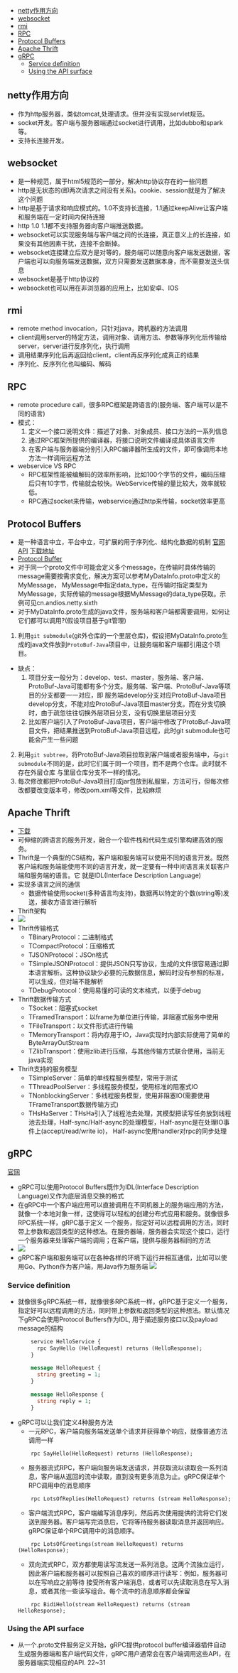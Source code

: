 * [netty作用方向](#netty%E4%BD%9C%E7%94%A8%E6%96%B9%E5%90%91)
* [websocket](#websocket)
* [rmi](#rmi)
* [RPC](#rpc)
* [Protocol Buffers](#protocol-buffers)
* [Apache Thrift](#apache-thrift)
* [gRPC](#grpc)
  * [Service definition](#service-definition)
  * [Using the API surface](#using-the-api-surface)

## netty作用方向

- 作为http服务器，类似tomcat,处理请求。但并没有实现servlet规范。
- socket开发。客户端与服务器端通过socket进行调用，比如dubbo和spark等。
- 支持长连接开发。

## websocket
- 是一种规范，属于html5规范的一部分，解决http协议存在的一些问题
- http是无状态的(即两次请求之间没有关系)。cookie、session就是为了解决这个问题
- http是基于请求和响应模式的。1.0不支持长连接，1.1通过keepAlive让客户端和服务端在一定时间内保持连接
- http 1.0 1.1都不支持服务器向客户端推送数据。 
- websocket可以实现服务端与客户端之间的长连接，真正意义上的长连接，如果没有其他因素干扰，连接不会断掉。
- websocket连接建立后双方是对等的，服务端可以随意向客户端发送数据，客户端也可以向服务端发送数据，双方只需要发送数据本身，而不需要发送头信息
- websocket是基于http协议的
- websocket也可以用在非浏览器的应用上，比如安卓、IOS

## rmi
- remote method invocation，只针对java，跨机器的方法调用
- client调用server的特定方法，调用对象、调用方法、参数等序列化后传输给server，server进行反序列化，执行调用
- 调用结果序列化后再返回给client，client再反序列化成真正的结果
- 序列化、反序列化也叫编码、解码

## RPC
- remote procedure call，很多RPC框架是跨语言的(服务端、客户端可以是不同的语言)
- 模式：
    1. 定义一个接口说明文件：描述了对象、对象成员、接口方法的一系列信息
    2. 通过RPC框架所提供的编译器，将接口说明文件编译成具体语言文件
    3. 在客户端与服务器端分别引入RPC编译器所生成的文件，即可像调用本地方法一样调用远程方法
- webservice VS RPC
    - RPC框架性能被编解码的效率所影响，比如100个字节的文件，编码压缩后只有10字节，传输就会较快。WebService传输的量比较大，效率就较低。
    - RPC通过socket来传输，webservice通过http来传输，socket效率更高
    
## Protocol Buffers
- 是一种语言中立，平台中立，可扩展的用于序列化、结构化数据的机制
[官网](https://developers.google.com/protocol-buffers)
[API](https://developers.google.cn/protocol-buffers/docs/reference/java-generated)
[下载地址](https://github.com/protocolbuffers/protobuf/releases)    
- [Protocol Buffer](Protocol_Bufffer.md)
- 对于同一个proto文件中可能会定义多个message，在传输时具体传输的message需要按需求变化，解决方案可以参考MyDataInfo.proto中定义的MyMessage，
MyMessage中指定data_type，在传输时指定类型为MyMessage，实际传输的message根据MyMessage的data_type获取。示例可见cn.andios.netty.sixth
- 对于MyDataInfo.proto生成的java文件，服务端和客户端都需要调用，如何让它们都可以调用?(假设项目基于git管理)
1. 利用`git submodule`(git外仓库的一个里层仓库)，假设把MyDataInfo.proto生成的java文件放到`ProtoBuf-Java`项目中，让服务端和客户端都引用这个项目。
- 缺点：
    1. 项目分支一般分为：develop、test、master，服务端、客户端、ProtoBuf-Java可能都有多个分支。服务端、客户端、ProtoBuf-Java等项目的分支都要一一对应，即
    服务端develop分支对应ProtoBuf-Java项目develop分支，不能对应ProtoBuf-Java项目master分支。而在分支切换时，由于疏忽往往切换外层项目分支，没有切换里层项目分支
    2. 比如客户端引入了ProtoBuf-Java项目，客户端中修改了ProtoBuf-Java项目文件，把结果推送到ProtoBuf-Java项目远程，此时git submodule也可能会产生一些问题
2. 利用`git subtree`，将ProtoBuf-Java项目拉取到客户端或者服务端中，与`git submodule`不同的是，此时它们属于同一个项目，而不是两个仓库。此时就不存在外层仓库
与里层仓库分支不一样的情况。
3. 每次修改都把ProtoBuf-Java项目打成jar包放到私服里，方法可行，但每次修改都要改变版本号，修改pom.xml等文件，比较麻烦
  
## Apache Thrift
- [下载](https://mirror.bit.edu.cn/apache/thrift/)
- 可伸缩的跨语言的服务开发，融合一个软件栈和代码生成引擎构建高效的服务。
- Thrift是一个典型的CS结构，客户端和服务端可以使用不同的语言开发。既然客户端和服务端能使用不同的语言开发，就一定要有一种中间语言来关联客户端和服务端的语言。它
就是IDL(Interface Description Language)
- 实现多语言之间的通信
    - 数据传输使用socket(多种语言均支持)，数据再以特定的个数(string等)发送，接收方语言进行解析
- Thrift架构
- ![](img/thrift.png)    
- Thrift传输格式
    - TBinaryProtocol：二进制格式
    - TCompactProtocol：压缩格式
    - TJSONProtocol：JSOn格式
    - TSimpleJSONProtocol：提供JSON只写协议，生成的文件很容易通过脚本语言解析。这种协议缺少必要的元数据信息，解码时没有参照的标准，可以生成，但对端不能解析
    - TDebugProtocol：使用易懂的可读的文本格式，以便于debug
- Thrift数据传输方式
    - TSocket：阻塞式socket
    - TFramedTransport：以frame为单位进行传输，非阻塞式服务中使用
    - TFileTransport：以文件形式进行传输
    - TMemoryTransport：将内存用于IO，Java实现时内部实际使用了简单的ByteArrayOutStream
    - TZlibTransport：使用zlib进行压缩，与其他传输方式联合使用，当前无java实现
- Thrift支持的服务模型
    - TSimpleServer：简单的单线程服务模型，常用于测试
    - TThreadPoolServer：多线程服务模型，使用标准的阻塞式IO
    - TNonblockingServer：多线程服务模型，使用非阻塞IO(需要使用TFrameTransport数据传输方式)
    - THsHaServer：THsHa引入了线程池去处理，其模型把读写任务放到线程池去处理，Half-sync/Half-async的处理模型，Half-async是在处理IO事件上(accept/read/write io)，
    Half-async使用handler对rpc的同步处理
    
## gRPC
[官网](https://grpc.io/)
- gRPC可以使用Protocol Buffers既作为IDL(Interface Description Language)又作为底层消息交换的格式
- 在gRPC中一个客户端应用可以直接调用在不同机器上的服务端应用的方法，就像一个本地对象一样，这使得可以轻松的创建分布式应用和服务。就像很多RPC系统一样，gRPC基于定义
一个服务，指定好可以远程调用的方法，同时带上参数和返回类型的这种想法。在服务器端，服务器会实现这个接口，运行一个服务器来处理客户端的调用；在客户端，提供与服务器相同的方法
- ![](img/gRPC.png)  
- gRPC客户端和服务端可以在各种各样的环境下运行并相互通信，比如可以使用Go、Python作为客户端，用Java作为服务端
 ![](https://grpc.io/docs/guides/concepts/)
### Service definition
- 就像很多gRPC系统一样，就像很多RPC系统一样，gRPC基于定义一个服务，指定好可以远程调用的方法，同时带上参数和返回类型的这种想法。默认情况下gRPC会使用Protocol Buffers作为IDL,
用于描述服务接口以及payload message的结构
    ```proto
        service HelloService {
          rpc SayHello (HelloRequest) returns (HelloResponse);
        }
        
        message HelloRequest {
          string greeting = 1;
        }
        
        message HelloResponse {
          string reply = 1;
        }
    ```
- gRPC可以让我们定义4种服务方法
    - 一元RPC，客户端向服务端发送单个请求并获得单个响应，就像普通方法调用一样
    ```
        rpc SayHello(HelloRequest) returns (HelloResponse);
    ```
    - 服务器流式RPC，客户端向服务端发送请求，并获取流以读取会一系列消息，客户端从返回的流中读取，直到没有更多消息为止。gRPC保证单个RPC调用中的消息顺序
    ```
        rpc LotsOfReplies(HelloRequest) returns (stream HelloResponse);
    ```
    - 客户端流式RPC，客户端编写消息序列，然后再次使用提供的流将它们发送到服务器。客户端写完消息后，它将等待服务器读取消息并返回响应。gRPC保证单个RPC调用中的消息顺序。
    ```
        rpc LotsOfGreetings(stream HelloRequest) returns (HelloResponse);
    ```
    - 双向流式RPC，双方都使用读写流发送一系列消息。这两个流独立运行，因此客户端和服务器可以按照自己喜欢的顺序进行读写：例如，服务器可以在写响应之前等待
    接受所有客户端消息，或者可以先读取消息在写入消息，或者其他一些读写组合。每个流中的消息顺序都会保留
    ```
        rpc BidiHello(stream HelloRequest) returns (stream HelloResponse);
    ```
### Using the API surface
- 从一个.proto文件服务定义开始，gRPC提供protocol buffer编译器插件自动生成服务器端和客户端代码文件，gRPC用户通常会在客户端调用这些API，在服务器端实现相应的API.
22~31

